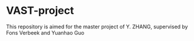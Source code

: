 # VAST-project
This repository is aimed for the master project of Y. ZHANG, supervised by Fons Verbeek and Yuanhao Guo
